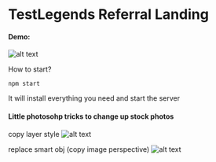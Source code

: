TestLegends Referral Landing
===================

#### Demo:
![alt text](./psd-source/readme_display.png "LOGO")


How to start?
```
npm start
```
It will install everything you need and start the server

#### Little photosohp tricks to change up stock photos
copy layer style
![alt text](./psd-source/copy_layer_style.png "LOGO")

replace smart obj (copy image perspective)
![alt text](./psd-source/replace_smart_obj.png "LOGO")
